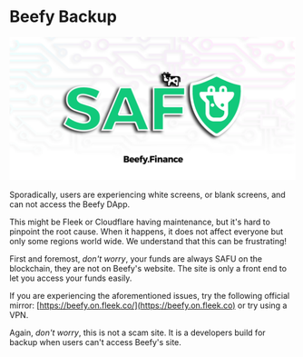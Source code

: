 # Beefy Backup

![](../.gitbook/assets/safu.png)

Sporadically, users are experiencing white screens, or blank screens, and can not access the Beefy DApp.

This might be Fleek or Cloudflare having maintenance, but it's hard to pinpoint the root cause. When it happens, it does not affect everyone but only some regions world wide. We understand that this can be frustrating!

First and foremost, _don't worry_, your funds are always SAFU on the blockchain, they are not on Beefy's website. The site is only a front end to let you access your funds easily.

If you are experiencing the aforementioned issues, try the following official mirror: [https://beefy.on.fleek.co/](https://beefy.on.fleek.co) or try using a VPN.

Again, _don't worry_, this is not a scam site. It is a developers build for backup when users can't access Beefy's site.
